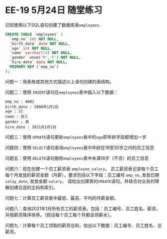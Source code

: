 
# EE-19 5月24日 随堂练习

已知使用以下SQL语句创建了数据库表`employees`.

```sql
CREATE TABLE `employees` (
  `emp_no` int NOT NULL,
  `birth_date` date NOT NULL,
  `age` int NOT NULL,
  `name` varchar(14) NOT NULL,
  `gender` enum('M','F') NOT NULL,
  `hire_date` date NOT NULL,
  PRIMARY KEY (`emp_no`)
);
```

问题一：用表格或其他方式描述以上语句创建的表结构。

问题二：使用 `INSERT`语句在`employees`表中插入以下数据：

```text
emp_no : A001
birth_date : 2000年1月1日
age : 21
name : 张三
gender : 男
hire_date : 2021月1月1日
```

问题三：使用 `UPDATE`语句更新`employees`表中的`age`即年龄字段都增加一岁

问题四：使用 `SELECT`语句查询`employees`表中年龄在18至30岁之间的员工信息

问题五：使用 `DELETE`语句删除`employees`表中未满18岁（不含）的员工信息

问题六：现在创建一个员工薪资表 `employee_salary`， 员工薪资表记录每个员工每个月发放的薪资金额（月薪），要求包括以下字段：员工编号 `emp_no`, 发放日期 `salay_date`, 发放金额 `salary`， 请给出创建表的`CREATE`语句，并结合对业务的理解创建合适的主码和索引。

问题七：计算员工薪资表中最低、最高、平均的月薪金额。

问题八：查询2021年1月所有员工的薪资表，包括：员工编号、员工姓名、薪资，并按薪资降序排序。（假设每个员工每个月都会领薪水）。

问题九：计算每个员工领取的薪资总和，给出以下数据：员工编号、员工姓名、总薪资。